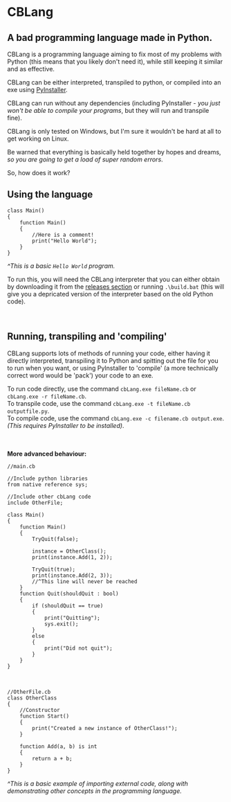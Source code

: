 # CBLang
## A bad programming language made in Python.

CBLang is a programming language aiming to fix most of my problems with Python (this means that you likely don't need it), while still keeping it similar and as effective.

CBLang can be either interpreted, transpiled to python, or compiled into an exe using [PyInstaller](https://pyinstaller.readthedocs.io/en/stable/).

CBLang can run without any dependencies (including PyInstaller - *you just won't be able to compile your programs*, but they will run and transpile fine).

CBLang is only tested on Windows, but I'm sure it wouldn't be hard at all to get working on Linux.

Be warned that everything is basically held together by hopes and dreams, *so you are going to get a load of super random errors*.

So, how does it work?

## Using the language

    class Main()
    {
        function Main()
        {
            //Here is a comment!
            print("Hello World");
        }
    }
*^This is a basic `Hello World` program.*

To run this, you will need the CBLang interpreter that you can either obtain by downloading it from the [releases section](https://github.com/Ceebox/cbLang/releases) or running `.\build.bat` (this will give you a depricated version of the interpreter based on the old Python code).

⠀  
## Running, transpiling and 'compiling'
CBLang supports lots of methods of running your code, either having it directly interpreted, transpiling it to Python and spitting out the file for you to run when you want, or using PyInstaller to 'compile' (a more technically correct word would be 'pack') your code to an exe.

To run code directly, use the command `cbLang.exe fileName.cb` or `cbLang.exe -r fileName.cb`.⠀  
To transpile code, use the command `cbLang.exe -t fileName.cb outputfile.py`.⠀  
To compile code, use the command `cbLang.exe -c filename.cb output.exe`. *(This requires PyInstaller to be installed)*.⠀   

⠀  
⠀  
**More advanced behaviour:**

    //main.cb
    
    //Include python libraries
    from native reference sys;

    //Include other cbLang code
    include OtherFile;

    class Main()
    {
        function Main()
        {
            TryQuit(false);

            instance = OtherClass();
            print(instance.Add(1, 2));

            TryQuit(true);
            print(instance.Add(2, 3));
            //^This line will never be reached
        }
        function Quit(shouldQuit : bool)
        {
            if (shouldQuit == true)
            {
                print("Quitting");
                sys.exit();
            }
            else
            {
                print("Did not quit");
            }
        }
    }
⠀
    
    //OtherFile.cb
    class OtherClass
    {
        //Constructor
        function Start()
        {
            print("Created a new instance of OtherClass!");
        }

        function Add(a, b) is int
        {
            return a + b;
        }
    }

*^This is a basic example of importing external code, along with demonstrating other concepts in the programming language.*